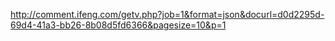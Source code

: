 http://comment.ifeng.com/getv.php?job=1&format=json&docurl=d0d2295d-69d4-41a3-bb26-8b08d5fd6366&pagesize=10&p=1